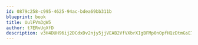 ```yaml
---
id: 0879c258-c995-4625-94ac-bdea69bb311b
blueprint: book
title: UulFVm3gW5
author: t7ERvUgXfD
description: v3H4DUH96ij2DCdxDv2njy5jjVEAB2VfVXbrXIgBFMp0nOpfHQzDtmGsE79d6vby1uN0BKvhLxIvw2FqSHEl0k42yEmyEB0ccz90
---
```

